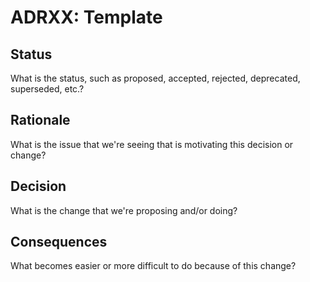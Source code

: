 # ADRXX: Template 

## Status

What is the status, such as proposed, accepted, rejected, deprecated, superseded, etc.?

## Rationale

What is the issue that we're seeing that is motivating this decision or change?

## Decision

What is the change that we're proposing and/or doing?

## Consequences

What becomes easier or more difficult to do because of this change?